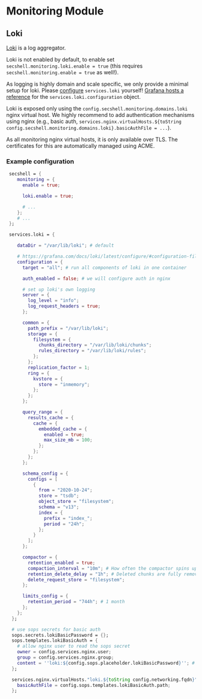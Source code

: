 # Monitoring Module

## Loki

[Loki](https://grafana.com/oss/loki/) is a log aggregator.

Loki is not enabled by default, to enable set `secshell.monitoring.loki.enable = true` (this requires `secshell.monitoring.enable = true` as well!).

As logging is highly domain and scale specific, we only provide a minimal setup for loki.
Please [configure](https://github.com/NixOS/nixpkgs/blob/master/nixos/modules/services/monitoring/loki.nix) `services.loki` yourself!
[Grafana hosts a reference](https://grafana.com/docs/loki/latest/configure/#configuration-file-reference) for the `services.loki.configuration` object.

Loki is exposed only using the `config.secshell.monitoring.domains.loki` nginx virtual host. We highly recommend to add authentication mechanisms using nginx (e.g., basic auth, `services.nginx.virtualHosts.${toString config.secshell.monitoring.domains.loki}.basicAuthFile = ...`).

As all monitoring nginx virtual hosts, it is only available over TLS. The certificates for this are automatically managed using ACME.

### Example configuration

```nix
 secshell = {
    monitoring = {
      enable = true;

      loki.enable = true;

      # ...
    };
    # ...
 };

 services.loki = {

    dataDir = "/var/lib/loki"; # default

    # https://grafana.com/docs/loki/latest/configure/#configuration-file-reference
    configuration = {
      target = "all"; # run all components of loki in one container

      auth_enabled = false; # we will configure auth in nginx

      # set up loki's own logging
      server = {
        log_level = "info";
        log_request_headers = true;
      };

      common = {
        path_prefix = "/var/lib/loki";
        storage = {
          filesystem = {
            chunks_directory = "/var/lib/loki/chunks";
            rules_directory = "/var/lib/loki/rules";
          };
        };
        replication_factor = 1;
        ring = {
          kvstore = {
            store = "inmemory";
          };
        };
      };

      query_range = {
        results_cache = {
          cache = {
            embedded_cache = {
              enabled = true;
              max_size_mb = 100;
            };
          };
        };
      };

      schema_config = {
        configs = [
          {
            from = "2020-10-24";
            store = "tsdb";
            object_store = "filesystem";
            schema = "v13";
            index = {
              prefix = "index_";
              period = "24h";
            };
          }
        ];
      };

      compactor = {
        retention_enabled = true;
        compaction_interval = "10m"; # How often the compactor spins up
        retention_delete_delay = "1h"; # Deleted chunks are fully removed after a grace period
        delete_request_store = "filesystem";
      };

      limits_config = {
        retention_period = "744h"; # 1 month
      };
    };
  };

  # use sops secrets for basic auth
  sops.secrets.lokiBasicPassword = {};
  sops.templates.lokiBasicAuth = {
    # allow nginx user to read the sops secret
    owner = config.services.nginx.user;
    group = config.services.nginx.group;
    content = ''loki:${config.sops.placeholder.lokiBasicPassword}''; # basic user: loki, basic passwd: in yaml
  };

  services.nginx.virtualHosts."loki.${toString config.networking.fqdn}" = {
    basicAuthFile = config.sops.templates.lokiBasicAuth.path;
  };
```
